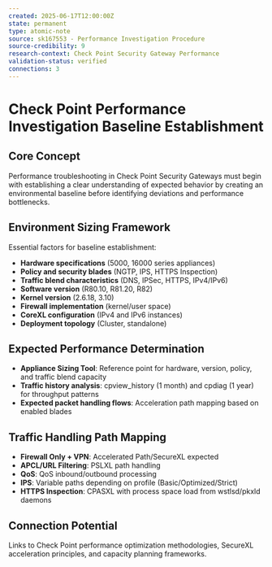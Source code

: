 ```yaml
---
created: 2025-06-17T12:00:00Z
state: permanent
type: atomic-note
source: sk167553 - Performance Investigation Procedure
source-credibility: 9
research-context: Check Point Security Gateway Performance
validation-status: verified
connections: 3
---
```


# Check Point Performance Investigation Baseline Establishment

## Core Concept
Performance troubleshooting in Check Point Security Gateways must begin with establishing a clear understanding of expected behavior by creating an environmental baseline before identifying deviations and performance bottlenecks.

## Environment Sizing Framework
Essential factors for baseline establishment:
- **Hardware specifications** (5000, 16000 series appliances)
- **Policy and security blades** (NGTP, IPS, HTTPS Inspection)
- **Traffic blend characteristics** (DNS, IPSec, HTTPS, IPv4/IPv6)
- **Software version** (R80.10, R81.20, R82)
- **Kernel version** (2.6.18, 3.10)
- **Firewall implementation** (kernel/user space)
- **CoreXL configuration** (IPv4 and IPv6 instances)
- **Deployment topology** (Cluster, standalone)

## Expected Performance Determination
- **Appliance Sizing Tool**: Reference point for hardware, version, policy, and traffic blend capacity
- **Traffic history analysis**: cpview_history (1 month) and cpdiag (1 year) for throughput patterns
- **Expected packet handling flows**: Acceleration path mapping based on enabled blades

## Traffic Handling Path Mapping
- **Firewall Only + VPN**: Accelerated Path/SecureXL expected
- **APCL/URL Filtering**: PSLXL path handling
- **QoS**: QoS inbound/outbound processing
- **IPS**: Variable paths depending on profile (Basic/Optimized/Strict)
- **HTTPS Inspection**: CPASXL with process space load from wstlsd/pkxld daemons

## Connection Potential
Links to Check Point performance optimization methodologies, SecureXL acceleration principles, and capacity planning frameworks.